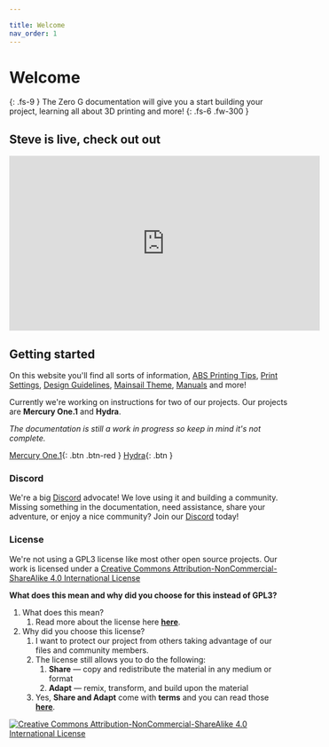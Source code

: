 ```yaml
---

title: Welcome
nav_order: 1
---
```


# Welcome
{: .fs-9 }
The Zero G documentation will give you a start building your project, learning all about 3D printing and more!
{: .fs-6 .fw-300 }

## Steve is live, check out out

<iframe width="560" height="315" src="https://www.youtube.com/embed/9HFd6w-yA68" title="YouTube video player" frameborder="0" allow="accelerometer; autoplay; clipboard-write; encrypted-media; gyroscope; picture-in-picture; web-share" allowfullscreen></iframe>

## Getting started
On this website you'll find all sorts of information, [ABS Printing Tips](/manual/print/abs), [Print Settings](/standard/print/settings), [Design Guidelines](/standard/cad/guidelines), [Mainsail Theme](/klipper/mainsail/theme), [Manuals](/manual/build) and more!

Currently we're working on instructions for two of our projects. Our projects are **Mercury One.1** and **Hydra**.

*The documentation is still a work in progress so keep in mind it's not complete.*

[Mercury One.1](/manual/build/mercury_eva){: .btn .btn-red } [Hydra](/manual/build/hydra){: .btn }

### Discord

We're a big [<i class="bi bi-discord"></i> Discord](https://discord.io/zerog) advocate! We love using it and building a community. Missing something in the documentation, need assistance, share your adventure, or enjoy a nice community? Join our [<i class="bi bi-discord"></i> Discord](https://discord.io/zerog) today!

### License

We're not using a GPL3 license like most other open source projects. 
Our work is licensed under a [Creative Commons Attribution-NonCommercial-ShareAlike 4.0 International License](http://creativecommons.org/licenses/by-nc-sa/4.0/)

**What does this mean and why did you choose for this instead of GPL3?**

1. What does this mean?
   1. Read more about the license here **[here](http://creativecommons.org/licenses/by-nc-sa/4.0/)**.
2. Why did you choose this license?
   1. I want to protect our project from others taking advantage of our files and community members.
   2. The license still allows you to do the following:
      1. **Share** — copy and redistribute the material in any medium or format
      2. **Adapt** — remix, transform, and build upon the material
   3. Yes, **Share and Adapt** come with **terms** and you can read those **[here](http://creativecommons.org/licenses/by-nc-sa/4.0/)**.

[![Creative Commons Attribution-NonCommercial-ShareAlike 4.0 International License](https://i.creativecommons.org/l/by-nc-sa/4.0/88x31.png)](http://creativecommons.org/licenses/by-nc-sa/4.0/)

<!-- ## Projects we're working on

### Higher resolution image

Hovering an image with your mouse will show a zoom icon <i class="bi bi-zoom-in"></i> after opening the image you can either click 'CLOSE' or anywhere on the screen to close the pop-up.


### Mercury 1.1

Read more about Mercury 1.1 [here](#)
{: .fs-3 .fw-300 }

### Hydra

Read more about Hydra [here](/manual/build/hydra).
{: .fs-3 .fw-300 }

[![Side overview](assets/images/renders/hydra_bird.png)](#lightbox__item_1){: .lightbox_wrapper}

<div onclick="location.href='##';"  id="lightbox__item_1"  class="lightbox__item">
    <div class="lightbox__content">
    <div class="lightbox__titlebar"></div>
        <a href="#" class="close"></a>
        <img src="assets/images/renders/hydra_bird.png" alt="Side overview">
    </div>
</div>

<div class="code-example" markdown="1">
<details markdown="block">
  <summary>
    More Hydra screenshots
  </summary>

Front view
{: .fs-3 .fw-300 }

[![hydra_front](assets/images/renders/hydra_front.png)](#lightbox__item_2){: .lightbox_wrapper}

<div onclick="location.href='##';"  id="lightbox__item_2"  class="lightbox__item">
    <div class="lightbox__content">
    <div class="lightbox__titlebar"></div>
        <a href="#" class="close"></a>
        <img src="assets/images/renders/hydra_front.png" alt="hydra_front">
    </div>
</div>

---

Back view
{: .fs-3 .fw-300 }

[![hydra_back](assets/images/renders/hydra_back.png)](#lightbox__item_3){: .lightbox_wrapper}

<div onclick="location.href='##';"  id="lightbox__item_3"  class="lightbox__item">
    <div class="lightbox__content">
    <div class="lightbox__titlebar"></div>
        <a href="#" class="close"></a>
        <img src="assets/images/renders/hydra_back.png" alt="hydra_back">
    </div>
</div>

---

Top view
{: .fs-3 .fw-300 }

[![hydra_top](assets/images/renders/hydra_top.png)](#lightbox__item_4){: .lightbox_wrapper}

<div onclick="location.href='##';"  id="lightbox__item_4"  class="lightbox__item">
    <div class="lightbox__content">
    <div class="lightbox__titlebar"></div>
        <a href="#" class="close"></a>
        <img src="assets/images/renders/hydra_top.png" alt="hydra_top">
    </div>
</div>

---

Bare Hydra components
{: .fs-3 .fw-300 }

[![hydra_bare](assets/images/renders/hydra_bare.png)](#lightbox__item_5){: .lightbox_wrapper}

<div onclick="location.href='##';"  id="lightbox__item_5"  class="lightbox__item">
    <div class="lightbox__content">
    <div class="lightbox__titlebar"></div>
        <a href="#" class="close"></a>
        <img src="assets/images/renders/hydra_bare.png" alt="hydra_bare">
    </div>
</div>
</details>
</div>



### Electronics Enclosure

Read more about the Electronics Enclosure [Soon](#).
{: .fs-3 .fw-300 }

[![electronics_bird](assets/images/renders/electronics_bird.png)](#lightbox__item_6){: .lightbox_wrapper}

<div onclick="location.href='##';"  id="lightbox__item_6"  class="lightbox__item">
    <div class="lightbox__content">
    <div class="lightbox__titlebar"></div>
        <a href="#" class="close"></a>
        <img src="assets/images/renders/electronics_bird.png" alt="electronics_bird">
    </div>
</div>

<div class="code-example" markdown="1">
<details markdown="block">
  <summary>
    More Electronics Enclosure screenshots
  </summary>

Front view
{: .fs-3 .fw-300 }

[![electronics_front](assets/images/renders/electronics_front.png)](#lightbox__item_7){: .lightbox_wrapper}

<div onclick="location.href='##';"  id="lightbox__item_7"  class="lightbox__item">
    <div class="lightbox__content">
    <div class="lightbox__titlebar"></div>
        <a href="#" class="close"></a>
        <img src="assets/images/renders/electronics_front.png" alt="electronics_front">
    </div>
</div>

---

Back view
{: .fs-3 .fw-300 }

[![electronics_back](assets/images/renders/electronics_back.png)](#lightbox__item_8){: .lightbox_wrapper}

<div onclick="location.href='##';"  id="lightbox__item_8"  class="lightbox__item">
    <div class="lightbox__content">
    <div class="lightbox__titlebar"></div>
        <a href="#" class="close"></a>
        <img src="assets/images/renders/electronics_back.png" alt="electronics_back">
    </div>
</div>

---

Top view
{: .fs-3 .fw-300 }

[![electronics_top](assets/images/renders/electronics_top.png)](#lightbox__item_9){: .lightbox_wrapper}

<div onclick="location.href='##';"  id="lightbox__item_9"  class="lightbox__item">
    <div class="lightbox__content">
    <div class="lightbox__titlebar"></div>
        <a href="#" class="close"></a>
        <img src="assets/images/renders/electronics_top.png" alt="electronics_top">
    </div>
</div>

---

Bottom view
{: .fs-3 .fw-300 }

[![electronics_bottom](assets/images/renders/electronics_bottom.png)](#lightbox__item_10){: .lightbox_wrapper}

<div onclick="location.href='##';"  id="lightbox__item_10"  class="lightbox__item">
    <div class="lightbox__content">
    <div class="lightbox__titlebar"></div>
        <a href="#" class="close"></a>
        <img src="assets/images/renders/electronics_bottom.png" alt="electronics_bottom">
    </div>
</div>
</details>
</div> -->